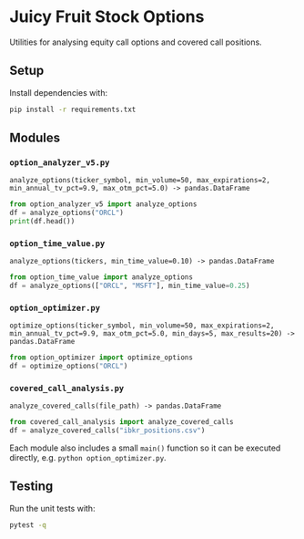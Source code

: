 # Juicy Fruit Stock Options

Utilities for analysing equity call options and covered call positions.

## Setup

Install dependencies with:

```bash
pip install -r requirements.txt
```

## Modules

### `option_analyzer_v5.py`

`analyze_options(ticker_symbol, min_volume=50, max_expirations=2, min_annual_tv_pct=9.9, max_otm_pct=5.0) -> pandas.DataFrame`

```python
from option_analyzer_v5 import analyze_options
df = analyze_options("ORCL")
print(df.head())
```

### `option_time_value.py`

`analyze_options(tickers, min_time_value=0.10) -> pandas.DataFrame`

```python
from option_time_value import analyze_options
df = analyze_options(["ORCL", "MSFT"], min_time_value=0.25)
```

### `option_optimizer.py`

`optimize_options(ticker_symbol, min_volume=50, max_expirations=2, min_annual_tv_pct=9.9, max_otm_pct=5.0, min_days=5, max_results=20) -> pandas.DataFrame`

```python
from option_optimizer import optimize_options
df = optimize_options("ORCL")
```

### `covered_call_analysis.py`

`analyze_covered_calls(file_path) -> pandas.DataFrame`

```python
from covered_call_analysis import analyze_covered_calls
df = analyze_covered_calls("ibkr_positions.csv")
```

Each module also includes a small `main()` function so it can be executed
directly, e.g. `python option_optimizer.py`.

## Testing

Run the unit tests with:

```bash
pytest -q
```

